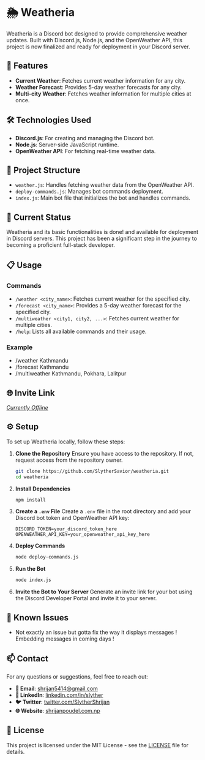 # 🌦️ Weatheria

Weatheria is a Discord bot designed to provide comprehensive weather updates. Built with Discord.js, Node.js, and the OpenWeather API, this project is now finalized and ready for deployment in your Discord server.

## 🚀 Features

- **Current Weather**: Fetches current weather information for any city.
- **Weather Forecast**: Provides 5-day weather forecasts for any city.
- **Multi-city Weather**: Fetches weather information for multiple cities at once.

## 🛠️ Technologies Used

- **Discord.js**: For creating and managing the Discord bot.
- **Node.js**: Server-side JavaScript runtime.
- **OpenWeather API**: For fetching real-time weather data.

## 📂 Project Structure

- `weather.js`: Handles fetching weather data from the OpenWeather API.
- `deploy-commands.js`: Manages bot commands deployment.
- `index.js`: Main bot file that initializes the bot and handles commands.

## 🚧 Current Status

Weatheria and its basic functionalities is done! and available for deployment in Discord servers. This project has been a significant step in the journey to becoming a proficient full-stack developer.

## 📋 Usage

### Commands

- `/weather <city_name>`: Fetches current weather for the specified city.
- `/forecast <city_name>`: Provides a 5-day weather forecast for the specified city.
- `/multiweather <city1, city2, ...>`: Fetches current weather for multiple cities.
- `/help`: Lists all available commands and their usage.

### Example

- /weather Kathmandu
- /forecast Kathmandu
- /multiweather Kathmandu, Pokhara, Lalitpur


## 🌐 Invite Link

*[Currently Offline](https://discord.com/oauth2/authorize?client_id=1244350935975596146)*

## ⚙️ Setup

To set up Weatheria locally, follow these steps:

1. **Clone the Repository**
    Ensure you have access to the repository. If not, request access from the repository owner.

    ```bash
    git clone https://github.com/SlytherSavior/weatheria.git
    cd weatheria
    ```

2. **Install Dependencies**
    ```bash
    npm install
    ```

3. **Create a `.env` File**
    Create a `.env` file in the root directory and add your Discord bot token and OpenWeather API key:
    ```
    DISCORD_TOKEN=your_discord_token_here
    OPENWEATHER_API_KEY=your_openweather_api_key_here
    ```

4. **Deploy Commands**
    ```bash
    node deploy-commands.js
    ```

5. **Run the Bot**
    ```bash
    node index.js
    ```

6. **Invite the Bot to Your Server**
    Generate an invite link for your bot using the Discord Developer Portal and invite it to your server.

## 🐞 Known Issues

- Not exactly an issue but gotta fix the way it displays messages ! Embedding messages in coming days ! 

## 📫 Contact

For any questions or suggestions, feel free to reach out:

- **📧 Email**: shrijan5414@gmail.com
- **🔗 LinkedIn**: [linkedin.com/in/slyther](https://linkedin.com/in/slyther)
- **🐦 Twitter**: [twitter.com/SlytherShrijan](https://x.com/SlytherShrijan)
- **🌐 Website**: [shrijanpoudel.com.np](https://www.shrijanpoudel.com.np)

## 📜 License

This project is licensed under the MIT License - see the [LICENSE](LICENSE) file for details.
